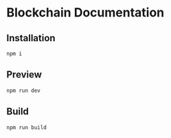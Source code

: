 # Blockchain Documentation

## Installation

```
npm i
```

## Preview

```
npm run dev
```

## Build

```
npm run build
```